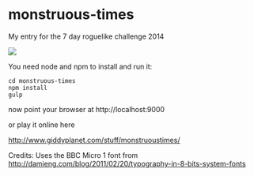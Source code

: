 monstruous-times
================

My entry for the 7 day roguelike challenge 2014

![](http://raw.github.com/rhmoller/monstruous-times/master/rhmoller-7drl.png)


You need node and npm to install and run it:

    cd monstruous-times
    npm install
    gulp

now point your browser at http://localhost:9000

or play it online here

http://www.giddyplanet.com/stuff/monstruoustimes/

Credits:
Uses the BBC Micro 1 font from http://damieng.com/blog/2011/02/20/typography-in-8-bits-system-fonts


